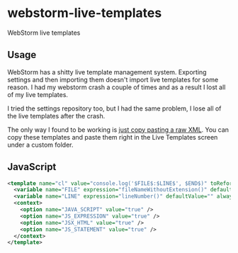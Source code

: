 # webstorm-live-templates
WebStorm live templates

## Usage
WebStorm has a shitty live template management system. Exporting settings and then importing them doesn't import live templates for some reason. I had my webstorm crash a couple of times and as a result I lost all of my live templates. 

I tried the settings repository too, but I had the same problem, I lose all of the live templates after the crash.

The only way I found to be working is [just copy pasting a raw XML](https://www.jetbrains.com/help/idea/15.0/sharing-live-templates.html). You can copy these templates and paste them right in the Live Templates screen under a custom folder.

## JavaScript
```xml
<template name="cl" value="console.log('$FILE$:$LINE$', $END$)" toReformat="false" toShortenFQNames="true">
  <variable name="FILE" expression="fileNameWithoutExtension()" defaultValue="" alwaysStopAt="false" />
  <variable name="LINE" expression="lineNumber()" defaultValue="" alwaysStopAt="false" />
  <context>
    <option name="JAVA_SCRIPT" value="true" />
    <option name="JS_EXPRESSION" value="true" />
    <option name="JSX_HTML" value="true" />
    <option name="JS_STATEMENT" value="true" />
  </context>
</template>
```
